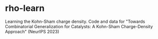 # rho-learn
Learning the Kohn-Sham charge density. Code and data for "Towards Combinatorial Generalization for Catalysts: A Kohn-Sham Charge-Density Approach" (NeurIPS 2023)
